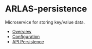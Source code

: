# ARLAS-persistence
Microservice for storing key/value data.
  - [Overview](docs/arlas-persistence-server-overview.md)  
  - [Configuration](docs/arlas-persistence-server-configuration.md)  
  - [API Persistence](docs/arlas-api-persistence.md)  